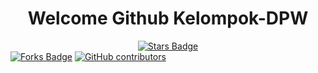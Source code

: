 <h1 align="center">Welcome Github Kelompok-DPW</h1>
<div align="center""><a href="#"><img src="https://img.shields.io/github/stars/Pucuk1337/awesome-github-profile-readme" alt="Stars Badge"/></a></div>
<a href="#"><img src="https://img.shields.io/github/forks/Pucuk1337/awesome-github-profile-readme" alt="Forks Badge"/></a>
<a href="#"><img src="https://img.shields.io/github/contributors/Pucuk1337/awesome-github-profile-readme?color=2b9348" alt="GitHub contributors"></a>

